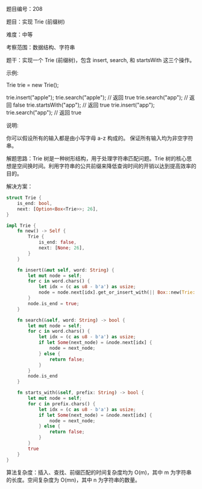 题目编号：208

题目：实现 Trie (前缀树)

难度：中等

考察范围：数据结构、字符串

题干：实现一个 Trie (前缀树)，包含 insert, search, 和 startsWith 这三个操作。

示例:

Trie trie = new Trie();

trie.insert("apple");
trie.search("apple");   // 返回 true
trie.search("app");     // 返回 false
trie.startsWith("app"); // 返回 true
trie.insert("app");   
trie.search("app");     // 返回 true

说明:

你可以假设所有的输入都是由小写字母 a-z 构成的。
保证所有输入均为非空字符串。

解题思路：Trie 树是一种树形结构，用于处理字符串匹配问题。Trie 树的核心思想是空间换时间。利用字符串的公共前缀来降低查询时间的开销以达到提高效率的目的。

解决方案：

```rust
struct Trie {
    is_end: bool,
    next: [Option<Box<Trie>>; 26],
}

impl Trie {
    fn new() -> Self {
        Trie {
            is_end: false,
            next: [None; 26],
        }
    }

    fn insert(&mut self, word: String) {
        let mut node = self;
        for c in word.chars() {
            let idx = (c as u8 - b'a') as usize;
            node = node.next[idx].get_or_insert_with(|| Box::new(Trie::new()));
        }
        node.is_end = true;
    }

    fn search(&self, word: String) -> bool {
        let mut node = self;
        for c in word.chars() {
            let idx = (c as u8 - b'a') as usize;
            if let Some(next_node) = &node.next[idx] {
                node = next_node;
            } else {
                return false;
            }
        }
        node.is_end
    }

    fn starts_with(&self, prefix: String) -> bool {
        let mut node = self;
        for c in prefix.chars() {
            let idx = (c as u8 - b'a') as usize;
            if let Some(next_node) = &node.next[idx] {
                node = next_node;
            } else {
                return false;
            }
        }
        true
    }
}
```

算法复杂度：插入、查找、前缀匹配的时间复杂度均为 O(m)，其中 m 为字符串的长度。空间复杂度为 O(mn)，其中 n 为字符串的数量。